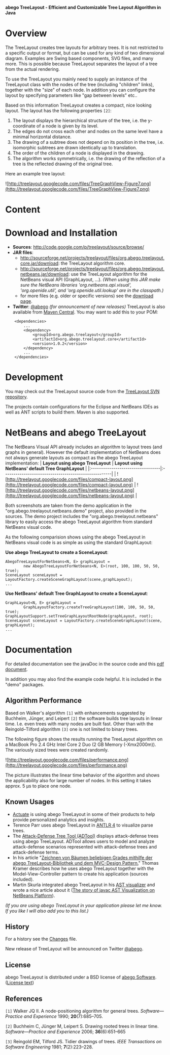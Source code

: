 **abego TreeLayout - Efficient and Customizable Tree Layout Algorithm in Java**

# Overview #

The TreeLayout creates tree layouts for arbitrary trees. It is not restricted to a specific output or format, but can be used for any kind of two dimensional diagram. Examples are Swing based components, SVG files, and many more. This is possible because TreeLayout separates the layout of a tree from the actual rendering.

To use the TreeLayout you mainly need to supply an instance of the TreeLayout class with the nodes of the tree (including "children" links), together with the "size" of each node. In addition you can configure the layout by specifying parameters like "gap between levels" etc..

Based on this information TreeLayout creates a compact, nice looking layout. The layout has the following properties `[2]`:
  1. The layout displays the hierarchical structure of the tree, i.e. the y-coordinate of a node is given by its level.
  1. The edges do not cross each other and nodes on the same level have a minimal horizontal distance.
  1. The drawing of a subtree does not depend on its position in the tree, i.e. isomorphic subtrees are drawn identically up to translation.
  1. The order of the children of a node is displayed in the drawing.
  1. The algorithm works symmetrically, i.e. the drawing of the reflection of a tree is the reflected drawing of the original tree.

Here an example tree layout:

![http://treelayout.googlecode.com/files/TreeGraphView-Figure7.png](http://treelayout.googlecode.com/files/TreeGraphView-Figure7.png)

# Content #


# Download and Installation #

  * **Sources**: http://code.google.com/p/treelayout/source/browse/
  * **JAR files**:
    * http://sourceforge.net/projects/treelayout/files/org.abego.treelayout.core.jar/download: the TreeLayout algorithm core.
    * http://sourceforge.net/projects/treelayout/files/org.abego.treelayout.netbeans.jar/download: use the TreeLayout algorithm for the NetBeans visual API (GraphLayout, ...). _(When using this JAR make sure the NetBeans libraries 'org.netbeans.api.visual', 'org.openide.util', and 'org.openide.util.lookup' are in the classpath.)_
    * for more files (e.g. older or specific versions) see the [download page](https://sourceforge.net/projects/treelayout/files/).
  * **Twitter**: [@abego](http://twitter.com/#!/abego) _(for announcement of new releases)_
TreeLayout is also available from [Maven Central](http://repo1.maven.org/maven2/org/abego/treelayout/). You may want to add this to your POM:
```
    <dependencies>
        ...
        <dependency>
            <groupId>org.abego.treelayout</groupId>
            <artifactId>org.abego.treelayout.core</artifactId>
            <version>1.0.2</version>
        </dependency>
        ...
    </dependencies>
```

# Development #

You may check out the TreeLayout source code from the [TreeLayout SVN repository](http://code.google.com/p/treelayout/source/checkout).

The projects contain configurations for the Eclipse and NetBeans IDEs as well as ANT scripts to build them. Maven is also supported.

# NetBeans and abego TreeLayout #

The NetBeans Visual API already includes an algorithm to layout trees (and graphs in general). However the default implementation of NetBeans does not always generate layouts as compact as the abego TreeLayout implementation:
| **Layout using abego TreeLayout** | **Layout using NetBeans' default  Tree GraphLayout** |
|:----------------------------------|:-----------------------------------------------------|
| ![http://treelayout.googlecode.com/files/compact-layout.png](http://treelayout.googlecode.com/files/compact-layout.png) | ![http://treelayout.googlecode.com/files/netbeans-layout.png](http://treelayout.googlecode.com/files/netbeans-layout.png) |

Both screenshots are taken from the demo application in the "org.abego.treelayout.netbeans.demo" project, also provided in the sources. The demo project includes the "org.abego.treelayout.netbeans" library to easily access the abego TreeLayout algorithm from standard NetBeans visual code.

As the following comparision shows using the abego TreeLayout in NetBeans visual code is as simple as using the standard GraphLayout:

**Use abego TreeLayout to create a SceneLayout**:
```
AbegoTreeLayoutForNetbeans<N, E> graphLayout = 
        new AbegoTreeLayoutForNetbeans<N, E>(root, 100, 100, 50, 50, true);
SceneLayout sceneLayout = LayoutFactory.createSceneGraphLayout(scene,graphLayout);
...
```

**Use NetBeans' default Tree GraphLayout to create a SceneLayout**:
```
GraphLayout<N, E> graphLayout = 
        GraphLayoutFactory.createTreeGraphLayout(100, 100, 50, 50, true);
GraphLayoutSupport.setTreeGraphLayoutRootNode(graphLayout, root);
SceneLayout sceneLayout = LayoutFactory.createSceneGraphLayout(scene, graphLayout);
...
```

# Documentation #

For detailed documentation see the javaDoc in the source code and this [pdf document](http://treelayout.googlecode.com/files/abegoTreeLayout.pdf).

In addition you may also find the example code helpful. It is included in the "demo" packages.

## Algorithm Performance ##

Based on Walker's algorithm `[1]` with enhancements suggested by Buchheim,  Jünger, and Leipert `[2]` the software builds tree layouts in linear time. I.e. even trees with many nodes are built fast. Other than with the Reingold–Tilford algorithm `[3]` one is not limited to binary trees.

The following figure shows the results running the TreeLayout algorithm on a MacBook Pro 2.4 GHz Intel Core 2 Duo (2 GB Memory (-Xmx2000m)). The variously sized trees were created randomly.

![http://treelayout.googlecode.com/files/performance.png](http://treelayout.googlecode.com/files/performance.png)

The picture illustrates the linear time behavior of the algorithm and shows the applicability also for large number of nodes. In this setting it takes approx. 5 μs to place one node.

## Known Usages ##
  * [Actuate](http://www.actuate.com) is using abego TreeLayout in some of their products to help provide personalized analytics and insights.
  * Terence Parr uses abego TreeLayout in [ANTLR 4](http://www.antlr.org/) to visualize parse trees.
  * The [Attack-Defense Tree Tool (ADTool)](http://satoss.uni.lu/members/piotr/adtool/) displays attack-defense trees using abego TreeLayout. ADTool allows users to model and analyze attack-defense scenarios represented with attack-defense trees and attack-defense terms.
  * In his article "[Zeichnen von Bäumen beliebigen Grades mithilfe der abego TreeLayout-Bibliothek und dem MVC-Design Pattern.](http://www.it-cow.de/post/Zeichnen-von-Baumen-beliebigen-Grades-mithilfe-der-abego-TreeLayout-Bibliothek-und-dem-MVC-Design-Pattern.aspx)" Thomas Kramer describes how he uses abego TreeLayout together with the Model-View-Controller pattern to create his application (sources included).
  * Martin Skurla integrated abego TreeLayout in his [AST visualizer](https://bitbucket.org/crazyjavahacking) and wrote a nice article about it ([The story of javac AST Visualization on NetBeans Platform](http://crazyjavahacking.org/the-story-of-javac-ast-visualization-on-netbeans-platform/)).

_(If you are using abego TreeLayout in your application please let me know. If you like I will also add you to this list.)_

## History ##

For a history see the [Changes](http://code.google.com/p/treelayout/source/browse/trunk/org.abego.treelayout/CHANGES.txt) file.

New release of TreeLayout will be announced on Twitter [@abego](http://twitter.com/#!/abego).

## License ##

abego TreeLayout is distributed under a BSD license of [abego Software](http://www.abego-software.de). ([License text](http://treelayout.googlecode.com/files/LICENSE.TXT))

## References ##

`[1]` Walker JQ II. A node-positioning algorithm for general trees. <i>Software—Practice and Experience</i> 1990; <b>20</b>(7):685–705.

`[2]` Buchheim C, Jünger M, Leipert S. Drawing rooted trees in linear time. <i>Software—Practice and Experience</i> 2006; <b>36</b>(6):651–665

`[3]` Reingold EM, Tilford JS. Tidier drawings of trees. <i>IEEE Transactions on Software Engineering</i> 1981; <b>7</b>(2):223–228.